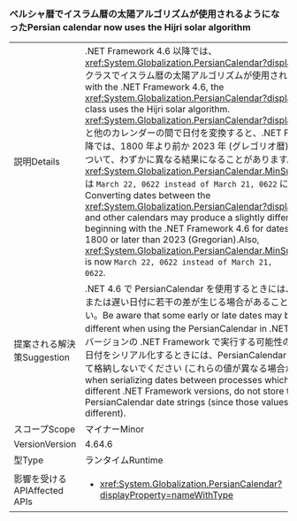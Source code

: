 ### <a name="persian-calendar-now-uses-the-hijri-solar-algorithm"></a><span data-ttu-id="eeb96-101">ペルシャ暦でイスラム暦の太陽アルゴリズムが使用されるようになった</span><span class="sxs-lookup"><span data-stu-id="eeb96-101">Persian calendar now uses the Hijri solar algorithm</span></span>

|   |   |
|---|---|
|<span data-ttu-id="eeb96-102">説明</span><span class="sxs-lookup"><span data-stu-id="eeb96-102">Details</span></span>|<span data-ttu-id="eeb96-103">.NET Framework 4.6 以降では、<xref:System.Globalization.PersianCalendar?displayProperty=name> クラスでイスラム暦の太陽アルゴリズムが使用されます。</span><span class="sxs-lookup"><span data-stu-id="eeb96-103">Starting with the .NET Framework 4.6, the <xref:System.Globalization.PersianCalendar?displayProperty=name> class uses the Hijri solar algorithm.</span></span> <span data-ttu-id="eeb96-104"><xref:System.Globalization.PersianCalendar?displayProperty=name> と他のカレンダーの間で日付を変換すると、.NET Framework 4.6 以降では、1800 年より前か 2023 年 (グレゴリオ暦) よりも後の日付について、わずかに異なる結果になることがあります。また、<xref:System.Globalization.PersianCalendar.MinSupportedDateTime> は <code>March 22, 0622 instead of March 21, 0622</code> になります。</span><span class="sxs-lookup"><span data-stu-id="eeb96-104">Converting dates between the <xref:System.Globalization.PersianCalendar?displayProperty=name> and other calendars may produce a slightly different result beginning with the .NET Framework 4.6 for dates earlier than 1800 or later than 2023 (Gregorian).Also, <xref:System.Globalization.PersianCalendar.MinSupportedDateTime> is now <code>March 22, 0622 instead of March 21, 0622</code>.</span></span>|
|<span data-ttu-id="eeb96-105">提案される解決策</span><span class="sxs-lookup"><span data-stu-id="eeb96-105">Suggestion</span></span>|<span data-ttu-id="eeb96-106">.NET 4.6 で PersianCalendar を使用するときには、一部の早い日付または遅い日付に若干の差が生じる場合があることに注意してください。</span><span class="sxs-lookup"><span data-stu-id="eeb96-106">Be aware that some early or late dates may be slightly different when using the PersianCalendar in .NET 4.6.</span></span> <span data-ttu-id="eeb96-107">また、異なるバージョンの .NET Framework で実行する可能性のあるプロセス間で日付をシリアル化するときには、PersianCalendar の日付文字列として格納しないでください (これらの値が異なる場合があるため)。</span><span class="sxs-lookup"><span data-stu-id="eeb96-107">Also, when serializing dates between processes which may run on different .NET Framework versions, do not store them as PersianCalendar date strings (since those values may be different).</span></span>|
|<span data-ttu-id="eeb96-108">スコープ</span><span class="sxs-lookup"><span data-stu-id="eeb96-108">Scope</span></span>|<span data-ttu-id="eeb96-109">マイナー</span><span class="sxs-lookup"><span data-stu-id="eeb96-109">Minor</span></span>|
|<span data-ttu-id="eeb96-110">Version</span><span class="sxs-lookup"><span data-stu-id="eeb96-110">Version</span></span>|<span data-ttu-id="eeb96-111">4.6</span><span class="sxs-lookup"><span data-stu-id="eeb96-111">4.6</span></span>|
|<span data-ttu-id="eeb96-112">型</span><span class="sxs-lookup"><span data-stu-id="eeb96-112">Type</span></span>|<span data-ttu-id="eeb96-113">ランタイム</span><span class="sxs-lookup"><span data-stu-id="eeb96-113">Runtime</span></span>|
|<span data-ttu-id="eeb96-114">影響を受ける API</span><span class="sxs-lookup"><span data-stu-id="eeb96-114">Affected APIs</span></span>|<ul><li><xref:System.Globalization.PersianCalendar?displayProperty=nameWithType></li></ul>|

